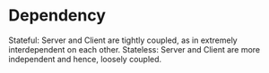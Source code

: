 # Dependency

Stateful: Server and Client are tightly coupled, as in extremely interdependent on each other.
Stateless: Server and Client are more independent and hence, loosely coupled.